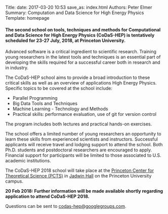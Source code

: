 Title: 
date: 2017-03-20 10:53
save_as: index.html
Authors: Peter Elmer
Summary: Computation and Data Science for High Energy Physics
Template: homepage

#### The second school on tools, techniques and methods for Computational and Data Science for High Energy Physics (CoDaS-HEP) is tentatively scheduled for 23-27 July, 2018, at Princeton University.

Advanced software is a critical ingredient to scientific research. Training young researchers in the latest tools and techniques is an essential part of developing the skills required for a successful career both in research and in industry.

The CoDaS-HEP school aims to provide a broad introduction to these critical skills as well as an overview of applications High Energy Physics. Specific topics to be covered at the school include:

  * Parallel Programming 
  * Big Data Tools and Techniques
  * Machine Learning - Technology and Methods
  * Practical skills: performance evaluation, use of git for version control

The program includes both lectures and practical hands-on exercises.

The school offers a limited number of young researchers an opportunity to learn these skills from experienced scientists and instructors. Successful applicants will receive travel and lodging support to attend the school. Both Ph.D. students and postdoctoral researchers are encouraged to apply. Financial support for participants will be limited to those associated to U.S. academic institutions.

The CoDaS-HEP 2018 school will take place at the [Princeton Center for Theoretical Science (PCTS)](http://pcts.princeton.edu/pcts/index.html) in [Jadwin Hall](https://goo.gl/maps/x1tAczDvWFB2) on the Princeton University campus.

**20 Feb 2018: Further information will be made available shortly regarding application to attend CoDaS-HEP 2018.**

Questions can be sent to [codas-hep@googlegroups.com](codas-hep@googlegroups.com).

